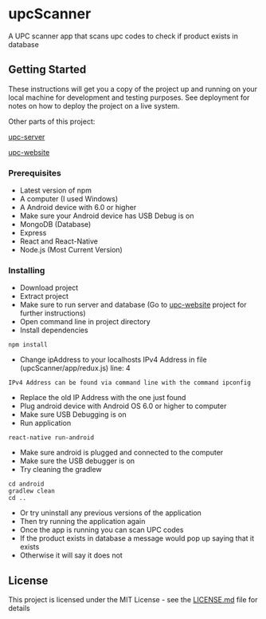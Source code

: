 # upcScanner

A UPC scanner app that scans upc codes to check if product exists in database

## Getting Started

These instructions will get you a copy of the project up and running on your local machine for development and testing purposes. See deployment for notes on how to deploy the project on a live system.

Other parts of this project:

[upc-server](https://github.com/eyao06/upc-server)

[upc-website](https://github.com/eyao06/upc-website)

### Prerequisites

* Latest version of npm
* A computer (I used Windows)
* A Android device with 6.0 or higher
* Make sure your Android device has USB Debug is on 
* MongoDB (Database)
* Express
* React and React-Native
* Node.js (Most Current Version)

### Installing

* Download project 
* Extract project
* Make sure to run server and database (Go to [upc-website](https://github.com/eyao06/upc-website) project for further instructions) 
* Open command line in project directory
* Install dependencies 
```
npm install
```
*	Change ipAddress to your localhosts IPv4 Address in file (upcScanner/app/redux.js) line: 4
```
IPv4 Address can be found via command line with the command ipconfig
```
* Replace the old IP Address with the one just found
*	Plug android device with Android OS 6.0 or higher to computer
*	Make sure USB Debugging is on
* Run application 
```
react-native run-android
```
*	Make sure android is plugged and connected to the computer
*	Make sure the USB debugger is on
*	Try cleaning the gradlew
```
cd android 
gradlew clean 
cd ..
```
*	Or try uninstall any previous versions of the application 
*	Then try running the application again
* Once the app is running you can scan UPC codes 
* If the product exists in database a message would pop up saying that it exists
* Otherwise it will say it does not





## License

This project is licensed under the MIT License - see the [LICENSE.md](LICENSE.md) file for details
